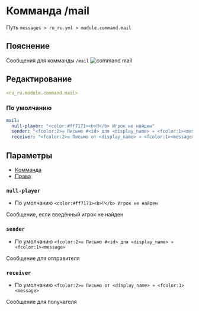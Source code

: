 # Комманда /mail
Путь `messages > ru_ru.yml > module.command.mail`

## Пояснение
Сообщения для комманды `/mail`
![command mail](/commandmail.png)

## Редактирование
```yaml
<ru_ru.module.command.mail>
```

### По умолчанию
```yaml
mail:
  null-player: "<color:#ff7171><b>⁉</b> Игрок не найден"
  sender: "<fcolor:2>✉ Письмо #<id> для <display_name> » <fcolor:1><message>"
  receiver: "<fcolor:2>✉ Письмо от <display_name> » <fcolor:1><message>"
```

## Параметры

- [Комманда](/ru/commands/module/command/mail/)
- [Права](/ru/permissions/module/command/mail/)

### `null-player`
- По умолчанию `<color:#ff7171><b>⁉</b> Игрок не найден`

Сообщение, если введённый игрок не найден

### `sender`
- По умолчанию `<fcolor:2>✉ Письмо #<id> для <display_name> » <fcolor:1><message>`

Сообщение для отправителя

### `receiver`
- По умолчанию `<fcolor:2>✉ Письмо от <display_name> » <fcolor:1><message>`

Сообщение для получателя


